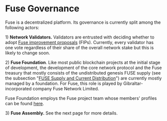 # Fuse Governance

Fuse is a decentralized platform. Its governance is currently split among the following actors:

1\) **Network Validators.** Validators are entrusted with deciding whether to adopt [Fuse improvement proposals](https://docs.fuse.io/general/fips) \(FIPs\).  Currently, every validator has one vote regardless of their share of the overall network stake but this is likely to change soon.

2\) **Fuse Foundation**. Like most public blockchain projects at the initial stage of development, the development of the core network protocol and the Fuse treasury that mostly consists of the undistributed genesis FUSE supply \(see the subsection "[FUSE Supply and Current Distribution](https://docs.fuse.io/general/fuse-token/fuse-supply-and-current-distribution)"\) are currently mostly managed by a foundation. For Fuse, this role is played by Gibraltar-incorporated company Fuse Network Limited.

Fuse Foundation employs the Fuse project team whose members' profiles can be found [here](https://fuse.io/about).

3\) **Fuse Assembly.** See the next page for more details.   

